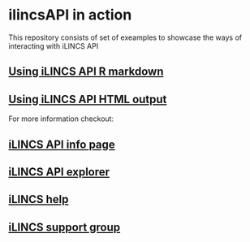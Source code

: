 # ilincsAPI in action

This repository consists of set of exeamples to showcase the ways of interacting with iLINCS API

## [Using iLINCS API R markdown](https://github.com/uc-bd2k/ilincsAPI/blob/master/Connectivity.Rmd)

## [Using iLINCS API HTML output](http://htmlpreview.github.io/?https://github.com/uc-bd2k/ilincsAPI/blob/master/usingIlincsApis.html)

For more information checkout:

## [iLINCS API info page](http://www.ilincs.org/ilincs/APIinfo)

## [iLINCS API explorer](http://www.ilincs.org/ilincs/APIdocumentation)

## [iLINCS help](http://www.ilincs.org/help/)

## [iLINCS support group](http://www.ilincs.org/ilincs/support)

